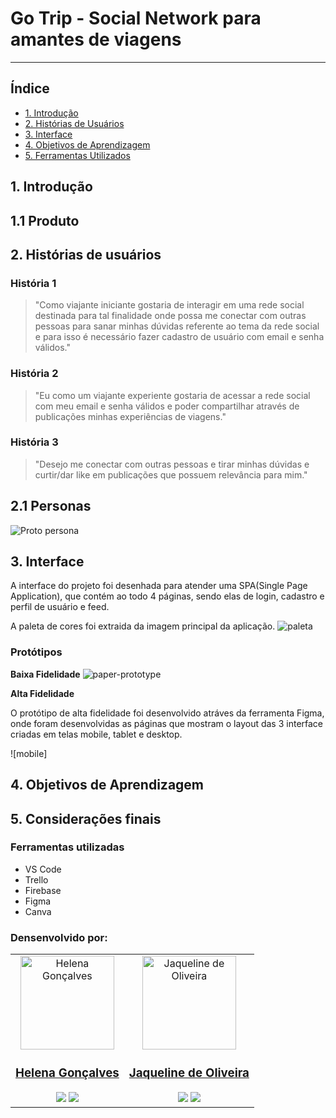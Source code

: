 # Go Trip - Social Network para amantes de viagens

---

## Índice

- [1. Introdução](#1-introdução)
- [2. Histórias de Usuários](#2-histórias-de-usuários)
- [3. Interface](#3-interface)
- [4. Objetivos de Aprendizagem](#4-objetivos-de-aprendizagem)
- [5. Ferramentas Utilizados](#7-ferramentas-utilizadas)

## 1. Introdução



## 1.1 Produto



## 2. Histórias de usuários

### História 1
> "Como viajante iniciante gostaria de interagir em uma rede social destinada para tal finalidade onde possa me conectar com outras pessoas para sanar minhas dúvidas referente ao tema da rede social e para isso é necessário fazer cadastro de usuário com email e senha válidos."
### História 2
> "Eu como um viajante experiente gostaria de acessar a rede social com meu email e senha válidos e poder compartilhar através de publicações minhas experiências de viagens."
### História 3
> "Desejo me conectar com outras pessoas e tirar minhas dúvidas e curtir/dar like em publicações que possuem relevância para mim."

## 2.1 Personas 
 <div>
    <img alt="Proto persona" src="./src/img/readme-img/proto-personas.png">
  </div>

## 3. Interface

A interface do projeto foi desenhada para atender uma SPA(Single Page Application), que contém ao todo 4 páginas, sendo elas de login, cadastro e perfil de usuário e feed.

A paleta de cores foi extraida da imagem principal da aplicação.
![paleta](./src/img/readme-img/palette.png)

### Protótipos

**Baixa Fidelidade**
![paper-prototype](./src/img/readme-img/paper-mobile-prototype.png)

**Alta Fidelidade**

O protótipo de alta fidelidade foi desenvolvido atráves da ferramenta Figma, onde foram desenvolvidas as páginas que mostram o layout das 3 interface criadas em telas mobile, tablet e desktop.

![mobile]

## 4. Objetivos de Aprendizagem

## 5. Considerações finais
### Ferramentas utilizadas
- VS Code
- Trello
- Firebase
- Figma
- Canva

### Densenvolvido por:

<table>
<td>
  <div align= "center">
    <img alt="Helena Gonçalves" height="150" src="https://avatars.githubusercontent.com/u/93214653?v=4"> 
  </div>
  <h3 align="center"><a href="https://github.com/nannayusuf" target="_blank">Helena Gonçalves</a></h3>
  <div align="center">
    <a href = "mailto:helenagssm@gmail.com" target="_blank"><img src="https://img.shields.io/badge/Gmail-D14836?style=for-the-badge&logo=gmail&logoColor=white"></a>
    <a href="https://www.linkedin.com/in/helenags" target="_blank"><img src="https://img.shields.io/badge/-LinkedIn-%230077B5?style=for-the-badge&logo=linkedin&logoColor=white"></a>
  </div>
</td>

<td>
  <div align= "center">
    <img alt="Jaqueline de Oliveira" height="150" src="https://avatars.githubusercontent.com/u/93747619?v=4"> 
  </div>
  <h3 align="center"><a href="https://github.com/jaquelinedeoliveira93" target="_blank">Jaqueline de Oliveira</a></h3>
  <div align="center">
    <a href = "mailto:" target="_blank"><img src="https://img.shields.io/badge/Gmail-D14836?style=for-the-badge&logo=gmail&logoColor=white"></a>
    <a href="https://www.linkedin.com/in/jaquelinedeoliveiraa/" target="_blank"><img src="https://img.shields.io/badge/-LinkedIn-%230077B5?style=for-the-badge&logo=linkedin&logoColor=white"></a>
  </div>
</td>
</table>
<table>